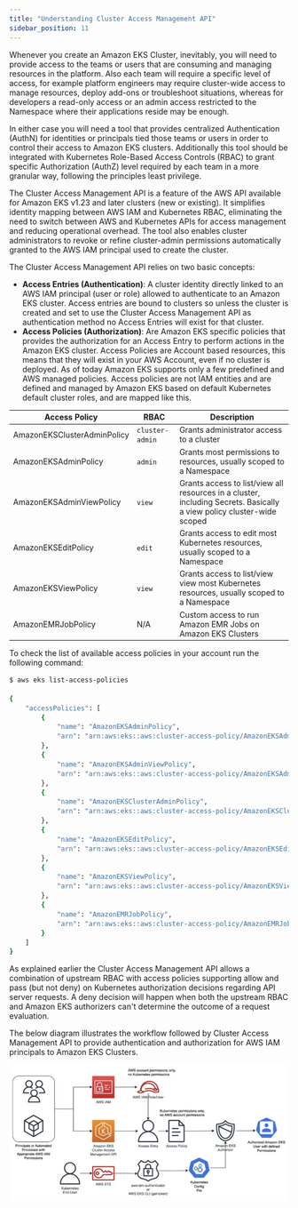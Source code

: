 ```yaml
---
title: "Understanding Cluster Access Management API"
sidebar_position: 11
---
```


Whenever you create an Amazon EKS Cluster, inevitably, you will need to provide access to the teams or users that are consuming and managing resources in the platform. Also each team will require a specific level of access, for example platform engineers may require cluster-wide access to manage resources, deploy add-ons or troubleshoot situations, whereas for developers a read-only access or an admin access restricted to the Namespace where their applications reside may be enough.

In either case you will need a tool that provides centralized Authentication (AuthN) for identities or principals tied those teams or users in order to control their access to Amazon EKS clusters. Additionally this tool should be integrated with Kubernetes Role-Based Access Controls (RBAC) to grant specific Authorization (AuthZ) level required by each team in a more granular way, following the principles least privilege.

The Cluster Access Management API is a feature of the AWS API available for Amazon EKS v1.23 and later clusters (new or existing). It simplifies identity mapping between AWS IAM and Kubernetes RBAC, eliminating the need to switch between AWS and Kubernetes APIs for access management and reducing operational overhead. The tool also enables cluster administrators to revoke or refine cluster-admin permissions automatically granted to the AWS IAM principal used to create the cluster.

The Cluster Access Management API relies on two basic concepts:

- **Access Entries (Authentication)**: A cluster identity directly linked to an AWS IAM principal (user or role) allowed to authenticate to an Amazon EKS cluster. Access entries are bound to clusters so unless the cluster is created and set to use the Cluster Access Management API as authentication method no Access Entries will exist for that cluster.
- **Access Policies (Authorization)**: Are Amazon EKS specific policies that provides the authorization for an Access Entry to perform actions in the Amazon EKS cluster. Access Policies are Account based resources, this means that they will exist in your AWS Account, even if no cluster is deployed.
  As of today Amazon EKS supports only a few predefined and AWS managed policies. Access policies are not IAM entities and are defined and managed by Amazon EKS based on default Kubernetes default cluster roles, and are mapped like this.

| Access Policy               | RBAC            | Description                                                                                                           |
| --------------------------- | --------------- | --------------------------------------------------------------------------------------------------------------------- |
| AmazonEKSClusterAdminPolicy | `cluster-admin` | Grants administrator access to a cluster                                                                              |
| AmazonEKSAdminPolicy        | `admin`         | Grants most permissions to resources, usually scoped to a Namespace                                                   |
| AmazonEKSAdminViewPolicy    | `view`          | Grants access to list/view all resources in a cluster, including Secrets. Basically a view policy cluster-wide scoped |
| AmazonEKSEditPolicy         | `edit`          | Grants access to edit most Kubernetes resources, usually scoped to a Namespace                                        |
| AmazonEKSViewPolicy         | `view`          | Grants access to list/view view most Kubernetes resources, usually scoped to a Namespace                              |
| AmazonEMRJobPolicy          | N/A             | Custom access to run Amazon EMR Jobs on Amazon EKS Clusters                                                           |

To check the list of available access policies in your account run the following command:

```bash
$ aws eks list-access-policies

{
    "accessPolicies": [
        {
            "name": "AmazonEKSAdminPolicy",
            "arn": "arn:aws:eks::aws:cluster-access-policy/AmazonEKSAdminPolicy"
        },
        {
            "name": "AmazonEKSAdminViewPolicy",
            "arn": "arn:aws:eks::aws:cluster-access-policy/AmazonEKSAdminViewPolicy"
        },
        {
            "name": "AmazonEKSClusterAdminPolicy",
            "arn": "arn:aws:eks::aws:cluster-access-policy/AmazonEKSClusterAdminPolicy"
        },
        {
            "name": "AmazonEKSEditPolicy",
            "arn": "arn:aws:eks::aws:cluster-access-policy/AmazonEKSEditPolicy"
        },
        {
            "name": "AmazonEKSViewPolicy",
            "arn": "arn:aws:eks::aws:cluster-access-policy/AmazonEKSViewPolicy"
        },
        {
            "name": "AmazonEMRJobPolicy",
            "arn": "arn:aws:eks::aws:cluster-access-policy/AmazonEMRJobPolicy"
        }
    ]
}
```

As explained earlier the Cluster Access Management API allows a combination of upstream RBAC with access policies supporting allow and pass (but not deny) on Kubernetes authorization decisions regarding API server requests. A deny decision will happen when both the upstream RBAC and Amazon EKS authorizers can't determine the outcome of a request evaluation.

The below diagram illustrates the workflow followed by Cluster Access Management API to provide authentication and authorization for AWS IAM principals to Amazon EKS Clusters.

![CAM Auth Workflow](./assets/cam-workflow.webp)
